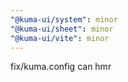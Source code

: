 ```yaml
---
"@kuma-ui/system": minor
"@kuma-ui/sheet": minor
"@kuma-ui/vite": minor
---
```


fix/kuma.config can hmr
